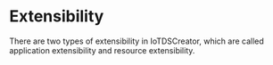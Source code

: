 # Extensibility
There are two types of extensibility in IoTDSCreator, which are called application extensibility and resource extensibility.
